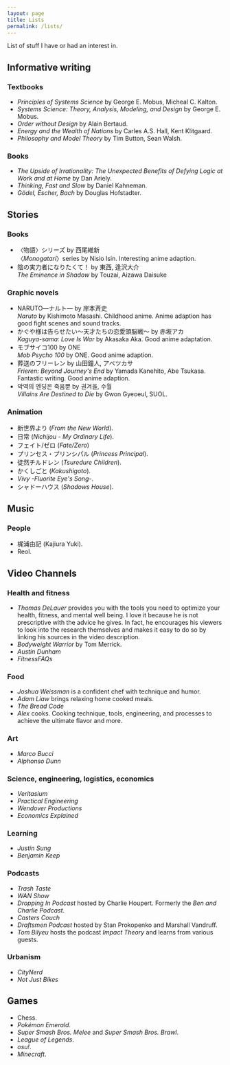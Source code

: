 ```yaml
---
layout: page
title: Lists
permalink: /lists/
---
```


List of stuff I have or had an interest in.

## Informative writing

### Textbooks

* _Principles of Systems Science_ by George E. Mobus, Micheal C. Kalton.
* _Systems Science: Theory, Analysis, Modeling, and Design_ by George E. Mobus.
* _Order without Design_ by Alain Bertaud.
* _Energy and the Wealth of Nations_ by Carles A.S. Hall, Kent Klitgaard.
* _Philosophy and Model Theory_ by Tim Button, Sean Walsh.

### Books

* _The Upside of Irrationality: The Unexpected Benefits of Defying Logic at Work and at Home_ by Dan Ariely.
* _Thinking, Fast and Slow_ by Daniel Kahneman.
* _Gödel, Escher, Bach_ by Douglas Hofstadter.

## Stories

### Books

* 〈物語〉シリーズ by 西尾維新\
  〈_Monogatari_〉series by Nisio Isin. Interesting anime adaption.
* 陰の実力者になりたくて！ by 東西, 逢沢大介\
  _The Eminence in Shadow_ by Touzai, Aizawa Daisuke

### Graphic novels

* NARUTO―ナルト― by 岸本斉史\
  _Naruto_ by Kishimoto Masashi. Childhood anime. Anime adaption has good fight scenes and sound tracks.
* かぐや様は告らせたい～天才たちの恋愛頭脳戦～ by 赤坂アカ\
  _Kaguya-sama: Love Is War_ by Akasaka Aka. Good anime adaptation.
* モブサイコ100 by ONE\
  _Mob Psycho 100_ by ONE. Good anime adaption.
* 葬送のフリーレン by 山田鐘人, アベツカサ\
  _Frieren: Beyond Journey's End_ by Yamada Kanehito, Abe Tsukasa. Fantastic writing. Good anime adaption.
* 악역의 엔딩은 죽음뿐 by 권겨을, 수월\
  _Villains Are Destined to Die_ by Gwon Gyeoeul, SUOL.

### Animation

* 新世界より (_From the New World_).
* 日常 (_Nichijou - My Ordinary Life_).
* フェイト/ゼロ (_Fate/Zero_)
* プリンセス・プリンシパル (_Princess Principal_).
* 徒然チルドレン (_Tsuredure Children_).
* かくしごと (_Kakushigoto_).
* _Vivy -Fluorite Eye's Song-_.
* シャドーハウス (_Shadows House_).

## Music

### People

* 梶浦由記 (Kajiura Yuki).
* Reol.


## Video Channels

### Health and fitness

* _Thomas DeLauer_ provides you with the tools you need to optimize your health, fitness, and mental well being. I love it because he is not prescriptive with the advice he gives. In fact, he encourages his viewers to look into the research themselves and makes it easy to do so by linking his sources in the video description.
* _Bodyweight Warrior_ by Tom Merrick.
* _Austin Dunham_
* _FitnessFAQs_

### Food

* _Joshua Weissman_ is a confident chef with technique and humor.
* _Adam Liaw_ brings relaxing home cooked meals.
* _The Bread Code_
* _Alex_ cooks. Cooking technique, tools, engineering, and processes to achieve the ultimate flavor and more.

### Art

* _Marco Bucci_
* _Alphonso Dunn_

### Science, engineering, logistics, economics

* _Veritasium_
* _Practical Engineering_
* _Wendover Productions_
* _Economics Explained_

### Learning

* _Justin Sung_
* _Benjamin Keep_

### Podcasts

* _Trash Taste_
* _WAN Show_
* _Dropping In Podcast_ hosted by Charlie Houpert. Formerly the _Ben and Charlie Podcast_.
* _Casters Couch_
* _Draftsmen Podcast_ hosted by Stan Prokopenko and Marshall Vandruff.
* _Tom Bilyeu_ hosts the podcast _Impact Theory_ and learns from various guests.

### Urbanism

* _CityNerd_
* _Not Just Bikes_

## Games

* Chess.
* _Pokémon Emerald_.
* _Super Smash Bros. Melee_ and _Super Smash Bros. Brawl_.
* _League of Legends_.
* _osu!_.
* _Minecraft_.